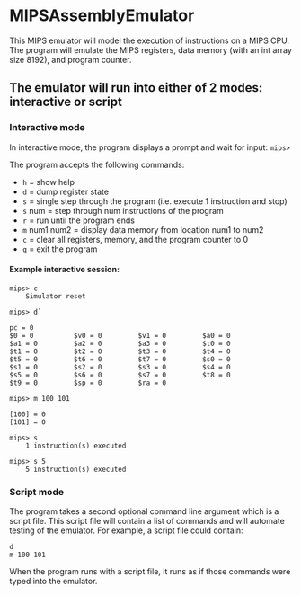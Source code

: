 # MIPSAssemblyEmulator

This MIPS emulator will model the execution of instructions on a MIPS CPU.  
The program will emulate the MIPS registers, data memory (with an int array size 8192), and program counter.

## The emulator will run into either of 2 modes:  interactive or script

### Interactive mode

In interactive mode, the program displays a prompt and wait for input:
 	`mips>`
	
The program accepts the following commands:
- `h` = show help
- `d` = dump register state
- `s` = single step through the program (i.e. execute 1 instruction and stop)
- `s` num = step through num instructions of the program
- `r` = run until the program ends
- `m` num1 num2 = display data memory from location num1 to num2
- `c` = clear all registers, memory, and the program counter to 0
- `q` = exit the program

#### Example interactive session:

	mips> c
		Simulator reset

	mips> d`

	pc = 0
	$0 = 0          $v0 = 0         $v1 = 0         $a0 = 0
	$a1 = 0         $a2 = 0         $a3 = 0         $t0 = 0
	$t1 = 0         $t2 = 0         $t3 = 0         $t4 = 0
	$t5 = 0         $t6 = 0         $t7 = 0         $s0 = 0
	$s1 = 0         $s2 = 0         $s3 = 0         $s4 = 0
	$s5 = 0         $s6 = 0         $s7 = 0         $t8 = 0
	$t9 = 0         $sp = 0         $ra = 0

	mips> m 100 101

	[100] = 0
	[101] = 0

	mips> s
		1 instruction(s) executed

	mips> s 5
		5 instruction(s) executed

### Script mode

The program takes a second optional command line argument which is a script file.  This script file will contain a list of commands and will automate testing of the emulator.  For example, a script file could contain:

	d
	m 100 101

When the program runs with a script file, it runs as if those commands were typed into the emulator.
